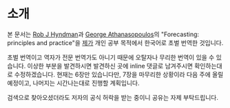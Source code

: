 # 소개
본 문서는 [Rob J Hyndman](http://robjhyndman.com)과 [George Athana­sopou­los](https://www.otexts.org/profile-main/128)의 "Forecasting: principles and practice"을 [제가](http://danielykim.me) 개인 공부 목적에서 한국어로 초벌 번역한 것입니다.

초벌 번역이고 역자가 전문 번역가도 아니기 때문에 오탈자나 무리한 번역이 있을 수 있습니다. 이상한 부분을 발견하시면 발견하신 곳에 inline 댓글로 남겨주시면 확인하는대로 수정하겠습니다. 현재는 6장만 있습니다만, 7장을 마무리한 상황이라 다음 주에 올릴 예정이고, 나머지는 시간나는대로 진행할 계획입니다.

검색으로 찾아오셨더라도 저자의 공식 허락을 받는 중이니 공유는 자제 부탁드립니다.

